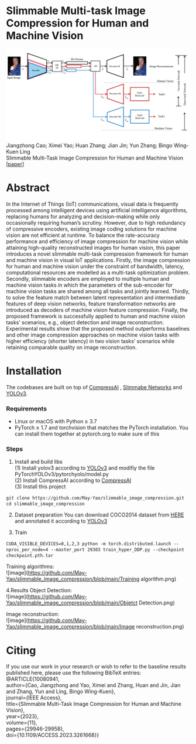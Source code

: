 # Slimmable Multi-task Image Compression for Human and Machine Vision
![image](https://github.com/May-Yao/slimmable_image_compression/blob/main/framework_02.png)
Jiangzhong Cao; Ximei Yao; Huan Zhang; Jian Jin; Yun Zhang; Bingo Wing-Kuen Ling  
Slimmable Multi-Task Image Compression for Human and Machine Vision  
[[paper](https://ieeexplore.ieee.org/document/10080941)]
# Abstract
In the Internet of Things (IoT) communications, visual data is frequently processed among intelligent devices using artificial intelligence algorithms, replacing humans for analyzing and
decision-making while only occasionally requiring human’s scrutiny. However, due to high redundancy of compressive encoders, existing image coding solutions for machine vision are not efficient at runtime. To balance the rate-accuracy performance and efficiency of image compression for machine vision while attaining high-quality reconstructed images for human vision, this paper introduces a novel slimmable multi-task compression framework for human and machine vision in visual IoT applications. Firstly, the image compression for human and machine vision under the constraint of bandwidth, latency, computational resources are modelled as a multi-task optimization problem. Secondly, slimmable encoders are employed to multiple human and machine vision tasks in which the parameters of the sub-encoder for machine vision tasks are shared among all tasks and jointly learned. Thirdly, to solve the feature match between latent representation and intermediate features of deep vision networks, feature transformation networks are introduced as decoders of machine vision feature compression. Finally, the proposed framework is successfully applied to human and machine vision tasks’ scenarios, e.g., object detection and image reconstruction. Experimental results show that the proposed method outperforms baselines and other image compression approaches on machine vision tasks with higher efficiency (shorter latency) in two vision tasks’ scenarios while retaining comparable quality on image reconstruction.  
# Installation
The codebases are built on top of [CompressAI](https://github.com/InterDigitalInc/CompressAI) , [Slimmabe Networks](https://github.com/JiahuiYu/slimmable_networks) and [YOLOv3](https://github.com/eriklindernoren/PyTorch-YOLOv3).
### Requirements
- Linux or macOS with Python ≥ 3.7    
- PyTorch ≥ 1.7 and torchvision that matches the PyTorch installation. You can install them together at pytorch.org to make sure of this   
### Steps
1. Install and build libs  
(1) Install yolov3 according to [YOLOv3](https://github.com/eriklindernoren/PyTorch-YOLOv3) and modifiy the file PyTorchYOLOv3/pytorchyolo/model.py    
(2) Install CompressAI according to [CompressAI](https://github.com/InterDigitalInc/CompressAI)  
(3) Install this project  
```
git clone https://github.com/May-Yao/slimmable_image_compression.git
cd slimmable_image_compression
```  


2. Dataset preparation 
You can download COCO2014 dataset from [HERE](https://cocodataset.org/#download) and annotated it according to [YOLOv3](https://github.com/eriklindernoren/PyTorch-YOLOv3)

3. Train  
```
CUDA_VISIBLE_DEVICES=0,1,2,3 python -m torch.distributed.launch --nproc_per_node=4 --master_port 29303 train_hyper_DDP.py --checkpoint checkpoint.pth.tar
```
Training algorithms:  
![image](https://github.com/May-Yao/slimmable_image_compression/blob/main/Training algorithm.png)

4.Results
Object Detection:  
![image](https://github.com/May-Yao/slimmable_image_compression/blob/main/Objetct Detection.png)

Image reconstruction:  
![image](https://github.com/May-Yao/slimmable_image_compression/blob/main/Image reconstruction.png) 

# Citing
If you use our work in your research or wish to refer to the baseline results published here, please use the following BibTeX entries:  
@ARTICLE{10080941,  
  author={Cao, Jiangzhong and Yao, Ximei and Zhang, Huan and Jin, Jian and Zhang, Yun and Ling, Bingo Wing-Kuen},  
  journal={IEEE Access},   
  title={Slimmable Multi-Task Image Compression for Human and Machine Vision},   
  year={2023},  
  volume={11},  
  pages={29946-29958},  
  doi={10.1109/ACCESS.2023.3261668}}  
